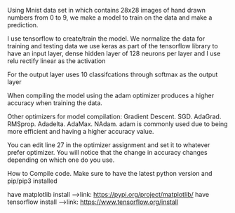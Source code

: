 Using Mnist data set in which contains 28x28 images of hand drawn numbers from 0 to 9, we make a model to train on the data and make a prediction.

I use tensorflow to create/train the model. 
We normalize the data for training and testing data
we use keras as part of the tensorflow library to have an input layer, dense hidden layer of 128 neurons per layer and I use relu rectify linear as the activation

For the output layer uses 10 classifcations through softmax as the output layer

When compiling the model using the adam optimizer produces a higher accuracy when training the data. 

Other optimizers for model compilation:
Gradient Descent.
SGD.
AdaGrad.
RMSprop.
Adadelta.
AdaMax.
NAdam.
adam is commonly used due to being more efficient and having a higher accuracy value.

You can edit line 27 in the optimizer assignment and set it to whatever prefer optimizer. You will notice that the change in accuracy changes depending on which one do you use.



How to Compile code. 
Make sure to have the latest python version and pip/pip3 installed

have matplotlib install -->link: https://pypi.org/project/matplotlib/
have tensorflow install -->link: https://www.tensorflow.org/install
